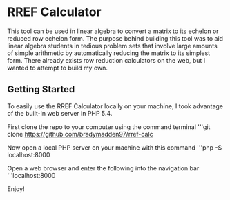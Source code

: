 # RREF Calculator
This tool can be used in linear algebra to convert a matrix to its echelon or reduced row echelon form. The purpose behind building this tool was to aid linear algebra students in tedious problem sets that involve large amounts of simple arithmetic by automatically reducing the matrix to its simplest form. There already exists row reduction calculators on the web, but I wanted to attempt to build my own.

## Getting Started
To easily use the RREF Calculator locally on your machine, I took advantage of the built-in web server in PHP 5.4.

First clone the repo to your computer using the command terminal
'''git clone https://github.com/bradymadden97/rref-calc

Now open a local PHP server on your machine with this command
'''php -S localhost:8000

Open a web browser and enter the following into the navigation bar
'''localhost:8000

Enjoy!



